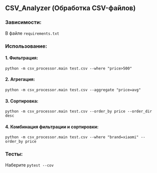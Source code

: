 ## CSV_Analyzer (Обработка CSV-файлов)
### Зависимости:
В файле `requirements.txt`
### Использование:
#### 1. Фильтрация:
`python -m csv_processor.main test.csv --where "price>500"`
#### 2. Агрегация:
`python -m csv_processor.main test.csv --aggregate "price=avg"`
#### 3. Сортировка:
`python -m csv_processor.main test.csv --order_by price --order_dir desc`
#### 4. Комбинация фильтрации и сортировки:
`python -m csv_processor.main test.csv --where "brand=xiaomi" --order_by price`
### Тесты:
Наберите `pytest --cov`

